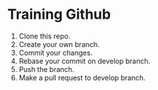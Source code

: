# Training Github


1. Clone this repo.
2. Create your own branch.
3. Commit your changes.
4. Rebase your commit on develop branch.
5. Push the branch.
6. Make a pull request to develop branch.
